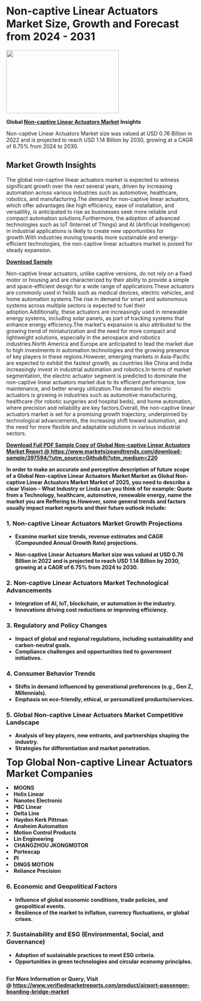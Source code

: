 <H1>Non-captive Linear Actuators Market Size, Growth and Forecast from 2024 - 2031</H1><img class="aligncenter size-medium wp-image-584254" src="https://thirdeyenews.in/wp-content/uploads/2024/09/Global-Market-Research-300x168.jpeg" alt="" width="300" height="168" /><p><strong>Global&nbsp;<a href="https://www.marketsizeandtrends.com/download-sample/397594/?utm_source=Github8j?utm_medium=220">Non-captive Linear Actuators Market</a> Insights</strong></p><p>Non-captive Linear Actuators Market size was valued at USD 0.76 Billion in 2022 and is projected to reach USD 1.14 Billion by 2030, growing at a CAGR of 6.75% from 2024 to 2030.</p><p><h2>Market Growth Insights</h2> <p>The global non-captive linear actuators market is expected to witness significant growth over the next several years, driven by increasing automation across various industries such as automotive, healthcare, robotics, and manufacturing.The demand for non-captive linear actuators, which offer advantages like high efficiency, ease of installation, and versatility, is anticipated to rise as businesses seek more reliable and compact automation solutions.Furthermore, the adoption of advanced technologies such as IoT (Internet of Things) and AI (Artificial Intelligence) in industrial applications is likely to create new opportunities for growth.With industries moving towards more sustainable and energy-efficient technologies, the non-captive linear actuators market is poised for steady expansion.</p> <p><strong><a href="#">Download Sample</a></strong></p> <p>Non-captive linear actuators, unlike captive versions, do not rely on a fixed motor or housing and are characterized by their ability to provide a simple and space-efficient design for a wide range of applications.These actuators are commonly used in fields such as medical devices, electric vehicles, and home automation systems.The rise in demand for smart and autonomous systems across multiple sectors is expected to fuel their adoption.Additionally, these actuators are increasingly used in renewable energy systems, including solar panels, as part of tracking systems that enhance energy efficiency.The market's expansion is also attributed to the growing trend of miniaturization and the need for more compact and lightweight solutions, especially in the aerospace and robotics industries.North America and Europe are anticipated to lead the market due to high investments in automation technologies and the growing presence of key players in these regions.However, emerging markets in Asia-Pacific are expected to exhibit the fastest growth, as countries like China and India increasingly invest in industrial automation and robotics.In terms of market segmentation, the electric actuator segment is predicted to dominate the non-captive linear actuators market due to its efficient performance, low maintenance, and better energy utilization.The demand for electric actuators is growing in industries such as automotive manufacturing, healthcare (for robotic surgeries and hospital beds), and home automation, where precision and reliability are key factors.Overall, the non-captive linear actuators market is set for a promising growth trajectory, underpinned by technological advancements, the increasing shift toward automation, and the need for more flexible and adaptable solutions in various industrial sectors.</p> <p><strong><a href="#"></p><p><span class=""><strong>Download Full PDF Sample Copy of Global Non-captive Linear Actuators Market Report</strong> @ <a href="https://www.marketsizeandtrends.com/download-sample/397594/?utm_source=Github8j?utm_medium=220" target="_blank">https://www.marketsizeandtrends.com/download-sample/397594/?utm_source=Github8j?utm_medium=220</a></span></p><p>In order to make an accurate and perceptive description of future scope of a Global&nbsp;Non-captive Linear Actuators Market Market as Global&nbsp;Non-captive Linear Actuators Market Market of 2025, you need to describe a clear Vision &ndash; What Industry or Linda can you think of for example: Quote from a Technology, healthcare, automotive, renewable energy, name the market you are Reffering to.However, some general trends and factors usually impact market reports and their future outlook include:</p><h3>1.&nbsp;<strong>Non-captive Linear Actuators Market Growth Projections</strong></h3><ul><li>Examine market size trends, revenue estimates and CAGR (Compounded Annual Growth Rate) projections.</li><li><p>Non-captive Linear Actuators Market size was valued at USD 0.76 Billion in 2022 and is projected to reach USD 1.14 Billion by 2030, growing at a CAGR of 6.75% from 2024 to 2030.</p></li></ul><h3>2.&nbsp;<strong>Non-captive Linear Actuators Market Technological Advancements</strong></h3><ul><li>Integration of AI, IoT, blockchain, or automation in the industry.</li><li>Innovations driving cost reductions or improving efficiency.</li></ul><h3>3.&nbsp;<strong>Regulatory and Policy Changes</strong></h3><ul><li>Impact of global and regional regulations, including sustainability and carbon-neutral goals.</li><li>Compliance challenges and opportunities tied to government initiatives.</li></ul><h3>4.&nbsp;<strong>Consumer Behavior Trends</strong></h3><ul><li>Shifts in demand influenced by generational preferences (e.g., Gen Z, Millennials).</li><li>Emphasis on eco-friendly, ethical, or personalized products/services.</li></ul><h3>5.&nbsp;<strong>Global Non-captive Linear Actuators Market Competitive Landscape</strong></h3><ul><li>Analysis of key players, new entrants, and partnerships shaping the industry.</li><li>Strategies for differentiation and market penetration.</li></ul><p data-pm-slice="1 1 []"><span style="color: inherit; font-family: inherit; font-size: 25px;">Top Global Non-captive Linear Actuators Market Companies</span></p><div class="" data-test-id=""><p><li>MOONS</li><li> Helix Linear</li><li> Nanotec Electronic</li><li> PBC Linear</li><li> Delta Line</li><li> Haydon Kerk Pittman</li><li> Anaheim Automation</li><li> Motion Control Products</li><li> Lin Engineering</li><li> CHANGZHOU JKONGMOTOR</li><li> Portescap</li><li> PI</li><li> DINGS MOTION</li><li> Reliance Precision</li></p></div><h3>6.&nbsp;<strong>Economic and Geopolitical Factors</strong></h3><ul><li>Influence of global economic conditions, trade policies, and geopolitical events.</li><li>Resilience of the market to inflation, currency fluctuations, or global crises.</li></ul><h3>7.&nbsp;<strong>Sustainability and ESG (Environmental, Social, and Governance)</strong></h3><ul><li>Adoption of sustainable practices to meet ESG criteria.</li><li>Opportunities in green technologies and circular economy principles.</li></ul><h2><strong style="font-size: 14px;">For More Information or Query, Visit @&nbsp;</strong><a style="background-color: #ffffff; font-size: 14px;" href="https://www.marketsizeandtrends.com/report/non-captive-linear-actuators-market/" target="_blank">https://www.verifiedmarketreports.com/product/airport-passenger-boarding-bridge-market</a></h2>